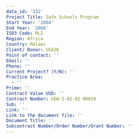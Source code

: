 ```yaml
---
data_id: '332'
Project Title: Safe Schools Program
Start Year: '2004'
End Year: '2008'
ISO3 Code: MLI
Region: Africa
Country: Malawi
Client/ Donor: USAID
Point of contact: ''
Email: ''
Phone: ''
Current Project? (Y/N): ''
Practice Area:
  - ''
Prime: ''
Contract Value USD: ''
Contract Number: GEW-I-02-02-00019
Sub: ''
Link: ''
Link to the document file: ''
Document Title: ''
Subcontract Number/Order Number/Grant Number: ''
---
```

